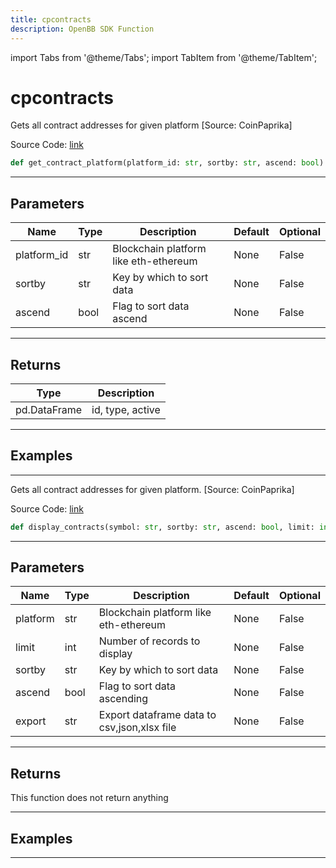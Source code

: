 ```yaml
---
title: cpcontracts
description: OpenBB SDK Function
---
```


import Tabs from '@theme/Tabs';
import TabItem from '@theme/TabItem';

# cpcontracts

<Tabs>
<TabItem value="model" label="Model" default>

Gets all contract addresses for given platform [Source: CoinPaprika]

Source Code: [link](https://github.com/OpenBB-finance/OpenBBTerminal/tree/main/openbb_terminal/cryptocurrency/overview/coinpaprika_model.py#L401)

```python
def get_contract_platform(platform_id: str, sortby: str, ascend: bool) -> DataFrame
```
---

## Parameters

| Name | Type | Description | Default | Optional |
| ---- | ---- | ----------- | ------- | -------- |
| platform_id | str | Blockchain platform like eth-ethereum | None | False |
| sortby | str | Key by which to sort data | None | False |
| ascend | bool | Flag to sort data ascend | None | False |

---

## Returns

| Type | Description |
| ---- | ----------- |
| pd.DataFrame | id, type, active |

---

## Examples

---



</TabItem>
<TabItem value="view" label="View">

Gets all contract addresses for given platform. [Source: CoinPaprika]

Source Code: [link](https://github.com/OpenBB-finance/OpenBBTerminal/tree/main/openbb_terminal/cryptocurrency/overview/coinpaprika_view.py#L349)

```python
def display_contracts(symbol: str, sortby: str, ascend: bool, limit: int, export: str) -> None
```
---

## Parameters

| Name | Type | Description | Default | Optional |
| ---- | ---- | ----------- | ------- | -------- |
| platform | str | Blockchain platform like eth-ethereum | None | False |
| limit | int | Number of records to display | None | False |
| sortby | str | Key by which to sort data | None | False |
| ascend | bool | Flag to sort data ascending | None | False |
| export | str | Export dataframe data to csv,json,xlsx file | None | False |

---

## Returns

This function does not return anything

---

## Examples

---



</TabItem>
</Tabs>